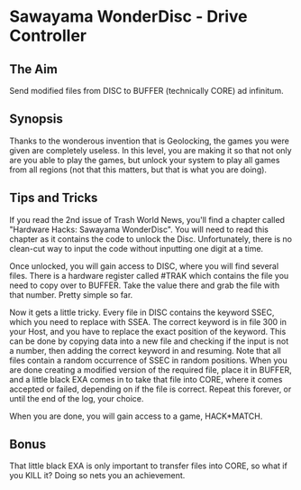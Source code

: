 # Sawayama WonderDisc - Drive Controller

## The Aim
Send modified files from DISC to BUFFER (technically CORE) ad infinitum.

## Synopsis
Thanks to the wonderous invention that is Geolocking, the games you were given are completely useless. In this level, you are making it so that not only are you able to play the games, but unlock your system to play all games from all regions (not that this matters, but that is what you are doing).

## Tips and Tricks
If you read the 2nd issue of Trash World News, you'll find a chapter called "Hardware Hacks: Sawayama WonderDisc". You will need to read this chapter as it contains the code to unlock the Disc. Unfortunately, there is no clean-cut way to input the code without inputting one digit at a time.

Once unlocked, you will gain access to DISC, where you will find several files. There is a hardware register called #TRAK which contains the file you need to copy over to BUFFER. Take the value there and grab the file with that number. Pretty simple so far.

Now it gets a little tricky. Every file in DISC contains the keyword SSEC, which you need to replace with SSEA. The correct keyword is in file 300 in your Host, and you have to replace the exact position of the keyword. This can be done by copying data into a new file and checking if the input is not a number, then adding the correct keyword in and resuming. Note that all files contain a random occurrence of SSEC in random positions. When you are done creating a modified version of the required file, place it in BUFFER, and a little black EXA comes in to take that file into CORE, where it comes accepted or failed, depending on if the file is correct. Repeat this forever, or until the end of the log, your choice.

When you are done, you will gain access to a game, HACK*MATCH.

## Bonus
That little black EXA is only important to transfer files into CORE, so what if you KILL it? Doing so nets you an achievement.